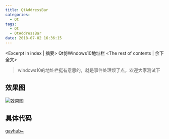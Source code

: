 ```yaml
---
title: QtAddressBar
categories:
  - Qt
tags:
  - Qt
  - QtAddressBar
date: 2018-07-02 16:36:15
---
```


<Excerpt in index | 摘要> 
Qt仿Windows10地址栏<!-- more -->
<The rest of contents | 余下全文>
> windows10的地址栏挺有意思的，就是事件处理烦了点，欢迎大家测试下

## 效果图
![效果图](https://cdn.jsdelivr.net/gh/Longxr/PicStored/blog/QtAddressBar_01.gif)
## 具体代码
[gayhub~](https://github.com/Longxr/QtAddressBar)
